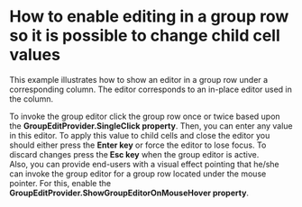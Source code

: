 # How to enable editing in a group row so it is possible to change child cell values 


<p>This example illustrates how to show an editor in a group row under a corresponding column. The editor corresponds to an in-place editor used in the column. </p><p>To invoke the group editor click the group row once or twice based upon the <strong>GroupEditProvider.SingleClick property</strong>. Then, you can enter any value in this editor. To apply this value to child cells and close the editor you should either press the <strong>Enter key</strong> or force the editor to lose focus. To discard changes press the<strong> Esc key</strong> when the group editor is active. <br />
Also, you can provide  end-users with a visual effect pointing that he/she can invoke the group editor for a group row located under the mouse pointer. For this, enable the  <strong>GroupEditProvider.ShowGroupEditorOnMouseHover property</strong>.</p>

<br/>


